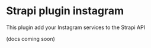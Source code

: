 # Strapi plugin instagram

This plugin add your Instagram services to the Strapi API

(docs coming soon)
